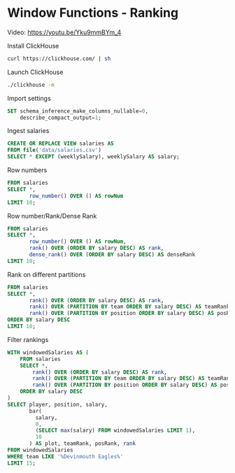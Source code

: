 # Window Functions - Ranking

Video: https://youtu.be/Yku9mmBYm_4

Install ClickHouse

```bash
curl https://clickhouse.com/ | sh
```

Launch ClickHouse

```bash
./clickhouse -m
```

Import settings

```sql
SET schema_inference_make_columns_nullable=0,
    describe_compact_output=1;
```

Ingest salaries

```sql
CREATE OR REPLACE VIEW salaries AS 
FROM file('data/salaries.csv')
SELECT * EXCEPT (weeklySalary), weeklySalary AS salary;
```

Row numbers

```sql
FROM salaries
SELECT *,
       row_number() OVER () AS rowNum
LIMIT 10;
```


Row number/Rank/Dense Rank

```sql
FROM salaries
SELECT *,
       row_number() OVER () AS rowNum,
       rank() OVER (ORDER BY salary DESC) AS rank,
       dense_rank() OVER (ORDER BY salary DESC) AS denseRank
LIMIT 10;
```

Rank on different partitions

```sql
FROM salaries
SELECT *,
       rank() OVER (ORDER BY salary DESC) AS rank,
       rank() OVER (PARTITION BY team ORDER BY salary DESC) AS teamRank,
       rank() OVER (PARTITION BY position ORDER BY salary DESC) AS posRank
ORDER BY salary DESC
LIMIT 10;
```

Filter rankings

```sql
WITH windowedSalaries AS (
    FROM salaries
    SELECT *,
        rank() OVER (ORDER BY salary DESC) AS rank,
        rank() OVER (PARTITION BY team ORDER BY salary DESC) AS teamRank,
        rank() OVER (PARTITION BY position ORDER BY salary DESC) AS posRank
    ORDER BY salary DESC
)
SELECT player, position, salary, 
       bar(
         salary,
         0,
         (SELECT max(salary) FROM windowedSalaries LIMIT 1),
         10
       ) AS plot, teamRank, posRank, rank
FROM windowedSalaries
WHERE team LIKE '%Devinmouth Eagles%'
LIMIT 15;
```

